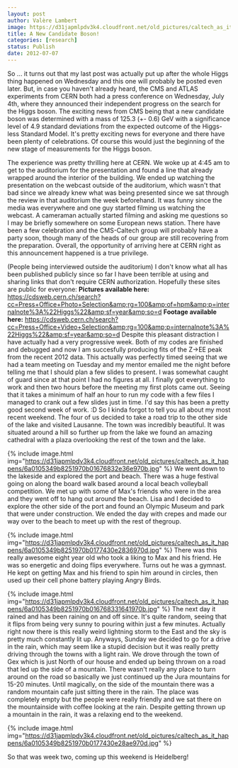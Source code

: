 ```yaml
---
layout: post
author: Valère Lambert
image: https://d31japmlpdv3k4.cloudfront.net/old_pictures/caltech_as_it_happens/6a0105349b8251970b0176162833d1970c.jpg
title: A New Candidate Boson! 
categories: [research]
status: Publish
date: 2012-07-07
---
```


So ... it turns out that my last post was actually put up after the whole Higgs thing happened on Wednesday and this one will probably be posted even later. But, in case you haven't already heard, the CMS and ATLAS experiments from CERN both had a press conference on Wednesday, July 4th, where they announced their independent progress on the search for the Higgs boson. The exciting news from CMS being that a new candidate boson was determined with a mass of 125.3 (+- 0.6) GeV with a significance level of 4.9 standard deviations from the expected outcome of the Higgs-less Standard Model. It's pretty exciting news for everyone and there have been plenty of celebrations. Of course this would just the beginning of the new stage of measurements for the Higgs boson.

The experience was pretty thrilling here at CERN. We woke up at 4:45 am to get to the auditorium for the presentation and found a line that already wrapped around the interior of the building. We ended up watching the presentation on the webcast outside of the auditorium, which wasn't that bad since we already knew what was being presented since we sat through the review in that auditorium the week beforehand. It was funny since the media was everywhere and one guy started filming us watching the webcast. A cameraman actually started filming and asking me questions so I may be briefly somewhere on some European news station. There have been a few celebration and the CMS-Caltech group will probably have a party soon, though many of the heads of our group are still recovering from the preparation. Overall, the opportunity of arriving here at CERN right as this announcement happened is a true privilege.

(People being interviewed outside the auditorium)
I don't know what all has been published publicly since so far I have been terrible at using and sharing links that don't require CERN authorization. Hopefully these sites are public for everyone:
**Pictures available here:**
<a href="https://cdsweb.cern.ch/search?cc=Press+Office+Photo+Selection&amp;rg=100&amp;of=hpm&amp;p=internalnote%3A%22Higgs%22&amp;sf=year&amp;so=d" target="_blank">https://cdsweb.cern.ch/search?cc=Press+Office+Photo+Selection&amp;rg=100&amp;of=hpm&amp;p=internalnote%3A%22Higgs%22&amp;sf=year&amp;so=d</a>
**Footage available here:**
<a href="https://cdsweb.cern.ch/search?cc=Press+Office+Video+Selection&amp;rg=100&amp;p=internalnote%3A%22Higgs%22&amp;sf=year&amp;so=d" target="_blank">https://cdsweb.cern.ch/search?cc=Press+Office+Video+Selection&amp;rg=100&amp;p=internalnote%3A%22Higgs%22&amp;sf=year&amp;so=d</a>
Despite this pleasant distraction I have actually had a very progressive week. Both of my codes are finished and debugged and now I am succesfully producing fits of the Z-&gt;EE peak from the recent 2012 data. This actually was perfectly timed seeing that we had a team meeting on Tuesday and my mentor emailed me the night before telling me that I should plan a few slides to present. I was somewhat caught of guard since at that point I had no figures at all. I finally got everything to work and then two hours before the meeting my first plots came out. Seeing that it takes a minimum of half an hour to run my code with a few files I managed to crank out a few slides just in time. I'd say this has been a pretty good second week of work. :D
So I kinda forgot to tell you all about my most recent weekend. The four of us decided to take a road trip to the other side of the lake and visited Lausanne. The town was incredibly beautiful. It was situated around a hill so further up from the lake we found an amazing cathedral with a plaza overlooking the rest of the town and the lake.


{% include image.html img="https://d31japmlpdv3k4.cloudfront.net/old_pictures/caltech_as_it_happens/6a0105349b8251970b01676832e36e970b.jpg" %}
We went down to the lakeside and explored the port and beach. There was a huge festival going on along the board walk based around a local beach volleyball competition. We met up with some of Max's friends who were in the area and they went off to hang out around the beach. Lisa and I decided to explore the other side of the port and found an Olympic Museum and park that were under construction. We ended the day with crepes and made our way over to the beach to meet up with the rest of thegroup.


{% include image.html img="https://d31japmlpdv3k4.cloudfront.net/old_pictures/caltech_as_it_happens/6a0105349b8251970b0177430e2836970d.jpg" %}
There was this really awesome eight year old who took a liking to Max and his friend. He was so energetic and doing flips everywhere. Turns out he was a gymnast. He kept on getting Max and his friend to spin him around in circles, then used up their cell phone battery playing Angry Birds.


{% include image.html img="https://d31japmlpdv3k4.cloudfront.net/old_pictures/caltech_as_it_happens/6a0105349b8251970b016768331641970b.jpg" %}
The next day it rained and has been raining on and off since. It's quite random, seeing that it flips from being very sunny to pouring within just a few minutes. Actually right now there is this really weird lightning storm to the East and the sky is pretty much constantly lit up. Anyways, Sunday we decided to go for a drive in the rain, which may seem like a stupid decision but it was really pretty driving through the towns with a light rain. We drove through the town of Gex which is just North of our house and ended up being thrown on a road that led up the side of a mountain. There wasn't really any place to turn around on the road so basically we just continued up the Jura mountains for 15-20 minutes. Until magically, on the side of the mountain there was a random mountain cafe just sitting there in the rain. The place was completely empty but the people were really friendly and we sat there on the mountainside with coffee looking at the rain. Despite getting thrown up a mountain in the rain, it was a relaxing end to the weekend.


{% include image.html img="https://d31japmlpdv3k4.cloudfront.net/old_pictures/caltech_as_it_happens/6a0105349b8251970b0177430e28ae970d.jpg" %}

So that was week two, coming up this weekend is Heidelberg!

